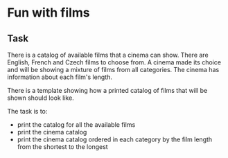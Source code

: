 # Fun with films

## Task

There is a catalog of available films that a cinema can show.
There are English, French and Czech films to choose from.
A cinema made its choice and will be showing a mixture of films
from all categories.
The cinema has information about each film's length.

There is a template showing how a printed catalog of films that 
will be shown should look like.

The task is to:

+ print the catalog for all the available films
+ print the cinema catalog
+ print the cinema catalog ordered in each category by the film length
  from the shortest to the longest


